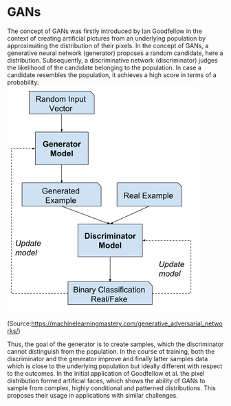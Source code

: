 # GANs
The concept of GANs was firstly introduced by Ian Goodfellow in the context of creating
artificial pictures from an underlying population by approximating the distribution of their
pixels.
In the concept of GANs, a generative neural network (generator) proposes a random
candidate, here a distribution. Subsequently, a discriminative network (discriminator) judges
the likelihood of the candidate belonging to the population. In case a candidate resembles the
population, it achieves a high score in terms of a probability.
![GAN-Scheme](https://github.com/jurahel/GANs/blob/master/GAN_scheme.png)


(Source:https://machinelearningmastery.com/generative_adversarial_networks/)

Thus, the goal of the generator is to create samples, which the discriminator cannot distinguish from the population. In the
course of training, both the discriminator and the generator improve and finally latter samples
data which is close to the underlying population but ideally different with respect to the outcomes.
In the initial application of Goodfellow et al. the pixel distribution formed artificial
faces, which shows the ability of GANs to sample from complex, highly conditional and patterned
distributions. This proposes their usage in applications with similar challenges.
